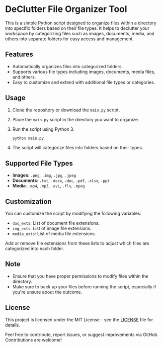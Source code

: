 # DeClutter File Organizer Tool

This is a simple Python script designed to organize files within a directory into specific folders based on their file types. It helps to declutter your workspace by categorizing files such as images, documents, media, and others into separate folders for easy access and management.

## Features

- Automatically organizes files into categorized folders.
- Supports various file types including images, documents, media files, and others.
- Easy to customize and extend with additional file types or categories.

## Usage

1. Clone the repository or download the `main.py` script.
2. Place the `main.py` script in the directory you want to organize.
3. Run the script using Python 3.

   ```bash
   python main.py
   ```

4. The script will categorize files into folders based on their types.

## Supported File Types

- **Images**: `.png`, `.img`, `.jpg`, `.jpeg`
- **Documents**: `.txt`, `.docx`, `.doc`, `.pdf`, `.xlsx`, `.ppt`
- **Media**: `.mp4`, `.mp3`, `.avi`, `.flv`, `.mpeg`

## Customization

You can customize the script by modifying the following variables:

- `doc_exts`: List of document file extensions.
- `img_exts`: List of image file extensions.
- `media_exts`: List of media file extensions.

Add or remove file extensions from these lists to adjust which files are categorized into each folder.

## Note

- Ensure that you have proper permissions to modify files within the directory.
- Make sure to back up your files before running the script, especially if you're unsure about the outcome.

## License

This project is licensed under the MIT License - see the [LICENSE](LICENSE) file for details.

Feel free to contribute, report issues, or suggest improvements via GitHub. Contributions are welcome!
